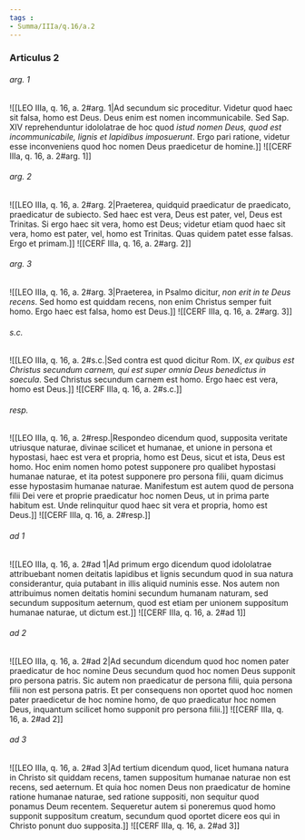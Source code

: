 ```yaml
---
tags : 
- Summa/IIIa/q.16/a.2
---
```


### Articulus 2

###### arg. 1
![[LEO IIIa, q. 16, a. 2#arg. 1|Ad secundum sic proceditur. Videtur quod haec sit falsa, homo est Deus. Deus enim est nomen incommunicabile. Sed Sap. XIV reprehenduntur idololatrae de hoc quod *istud nomen Deus, quod est incommunicabile, lignis et lapidibus imposuerunt*. Ergo pari ratione, videtur esse inconveniens quod hoc nomen Deus praedicetur de homine.]]
![[CERF IIIa, q. 16, a. 2#arg. 1]]

###### arg. 2
![[LEO IIIa, q. 16, a. 2#arg. 2|Praeterea, quidquid praedicatur de praedicato, praedicatur de subiecto. Sed haec est vera, Deus est pater, vel, Deus est Trinitas. Si ergo haec sit vera, homo est Deus; videtur etiam quod haec sit vera, homo est pater, vel, homo est Trinitas. Quas quidem patet esse falsas. Ergo et primam.]]
![[CERF IIIa, q. 16, a. 2#arg. 2]]

###### arg. 3
![[LEO IIIa, q. 16, a. 2#arg. 3|Praeterea, in Psalmo dicitur, *non erit in te Deus recens*. Sed homo est quiddam recens, non enim Christus semper fuit homo. Ergo haec est falsa, homo est Deus.]]
![[CERF IIIa, q. 16, a. 2#arg. 3]]

###### s.c.
![[LEO IIIa, q. 16, a. 2#s.c.|Sed contra est quod dicitur Rom. IX, *ex quibus est Christus secundum carnem, qui est super omnia Deus benedictus in saecula*. Sed Christus secundum carnem est homo. Ergo haec est vera, homo est Deus.]]
![[CERF IIIa, q. 16, a. 2#s.c.]]

###### resp.
![[LEO IIIa, q. 16, a. 2#resp.|Respondeo dicendum quod, supposita veritate utriusque naturae, divinae scilicet et humanae, et unione in persona et hypostasi, haec est vera et propria, homo est Deus, sicut et ista, Deus est homo. Hoc enim nomen homo potest supponere pro qualibet hypostasi humanae naturae, et ita potest supponere pro persona filii, quam dicimus esse hypostasim humanae naturae. Manifestum est autem quod de persona filii Dei vere et proprie praedicatur hoc nomen Deus, ut in prima parte habitum est. Unde relinquitur quod haec sit vera et propria, homo est Deus.]]
![[CERF IIIa, q. 16, a. 2#resp.]]

###### ad 1
![[LEO IIIa, q. 16, a. 2#ad 1|Ad primum ergo dicendum quod idololatrae attribuebant nomen deitatis lapidibus et lignis secundum quod in sua natura considerantur, quia putabant in illis aliquid numinis esse. Nos autem non attribuimus nomen deitatis homini secundum humanam naturam, sed secundum suppositum aeternum, quod est etiam per unionem suppositum humanae naturae, ut dictum est.]]
![[CERF IIIa, q. 16, a. 2#ad 1]]

###### ad 2
![[LEO IIIa, q. 16, a. 2#ad 2|Ad secundum dicendum quod hoc nomen pater praedicatur de hoc nomine Deus secundum quod hoc nomen Deus supponit pro persona patris. Sic autem non praedicatur de persona filii, quia persona filii non est persona patris. Et per consequens non oportet quod hoc nomen pater praedicetur de hoc nomine homo, de quo praedicatur hoc nomen Deus, inquantum scilicet homo supponit pro persona filii.]]
![[CERF IIIa, q. 16, a. 2#ad 2]]

###### ad 3
![[LEO IIIa, q. 16, a. 2#ad 3|Ad tertium dicendum quod, licet humana natura in Christo sit quiddam recens, tamen suppositum humanae naturae non est recens, sed aeternum. Et quia hoc nomen Deus non praedicatur de homine ratione humanae naturae, sed ratione suppositi, non sequitur quod ponamus Deum recentem. Sequeretur autem si poneremus quod homo supponit suppositum creatum, secundum quod oportet dicere eos qui in Christo ponunt duo supposita.]]
![[CERF IIIa, q. 16, a. 2#ad 3]]

